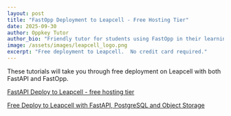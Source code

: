 ```yaml
---
layout: post
title: "FastOpp Deployment to Leapcell - Free Hosting Tier"
date: 2025-09-30
author: Oppkey Tutor
author_bio: "Friendly tutor for students using FastOpp in their learning of AI web applications"
image: /assets/images/leapcell_logo.png
excerpt: "Free deployment to Leapcell.  No credit card required."
---
```


These tutorials will take you through free deployment on
Leapcell with both FastAPI and FastOpp.

[FastAPI Deploy to Leapcell - free hosting tier](https://youtu.be/xhOALd640tA)

[Free  Deploy to Leapcell with FastAPI, PostgreSQL and Object Storage](https://youtu.be/GoKpQTHE-1A)
